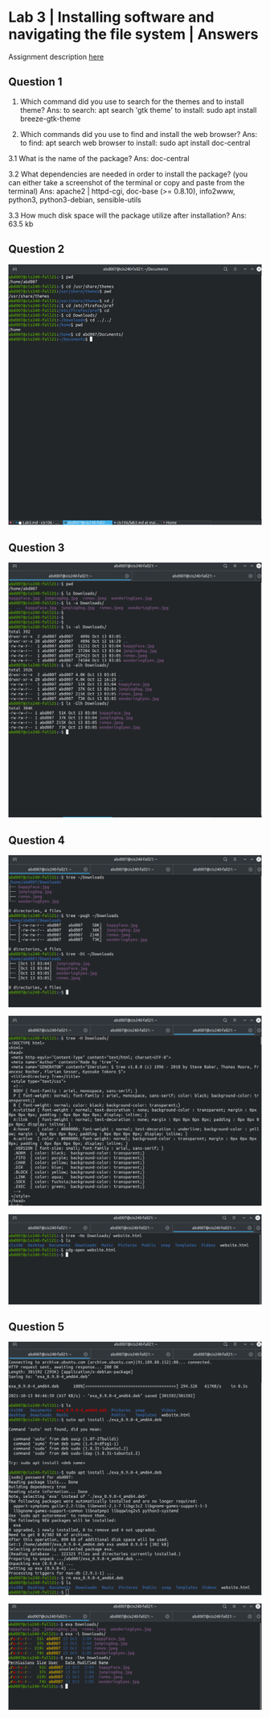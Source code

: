 # Lab 3 | Installing software and navigating the file system | Answers
Assignment description [here](https://raw.githubusercontent.com/ra559/cis106/main/labs/lab3.md)

## Question 1
1. Which command did you use to search for the themes and to install theme?
   Ans: to search: apt search 'gtk theme'
        to install: sudo apt install breeze-gtk-theme



2. Which commands did you use to find and install the web browser?
   Ans: to find: apt search web browser
        to install: sudo apt install doc-central



3.1 What is the name of the package?
    Ans: doc-central
    

3.2 What dependencies are needed in order to install the package? (you can either take a screenshot of the terminal or copy and paste from the terminal)
    Ans: apache2 | httpd-cgi, doc-base (>= 0.8.10), info2www, python3, python3-debian, sensible-utils


3.3 How much disk space will the package utilize after installation?
    Ans: 63.5 kb
 

## Question 2
![Question 2](../Images/Lab3Q2.png)

## Question 3
![Question 3](../Images/Lab3Q3.png)


## Question 4
![Question 4](../Images/Lab/../Lab3Q4.png)

![Question 4.4](../Images/Lab3Q4.4.png)

![Question 4.5](../Images/Lab3Q4.5.png)


## Question 5
![Question 5.1](../Images/Lab3Q5.1.png)

![Question 5.2](../Images/Lab3Q5.2.png)
